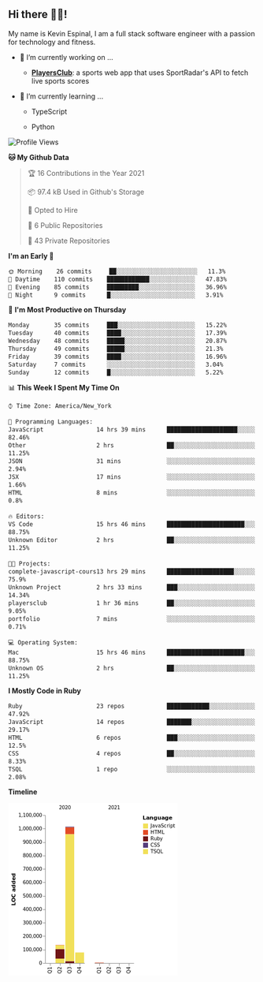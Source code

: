 ## Hi there 👋🏽!

My name is Kevin Espinal, I am a full stack software engineer with a passion for technology and fitness.

- 🔭 I’m currently working on ...

     - **[PlayersClub](https://playersclub.herokuapp.com/#/)**: a sports web app that uses SportRadar's API to fetch live sports scores

- 🌱 I’m currently learning ...

     - TypeScript
     
     - Python
     
<!--START_SECTION:waka-->
![Profile Views](http://img.shields.io/badge/Profile%20Views-1-blue)

**🐱 My Github Data** 

> 🏆 16 Contributions in the Year 2021
 > 
> 📦 97.4 kB Used in Github's Storage 
 > 
> 💼 Opted to Hire
 > 
> 📜 6 Public Repositories 
 > 
> 🔑 43 Private Repositories  
 > 
**I'm an Early 🐤** 

```text
🌞 Morning    26 commits     ██░░░░░░░░░░░░░░░░░░░░░░░   11.3% 
🌆 Daytime    110 commits    ████████████░░░░░░░░░░░░░   47.83% 
🌃 Evening    85 commits     █████████░░░░░░░░░░░░░░░░   36.96% 
🌙 Night      9 commits      █░░░░░░░░░░░░░░░░░░░░░░░░   3.91%

```
📅 **I'm Most Productive on Thursday** 

```text
Monday       35 commits     ███░░░░░░░░░░░░░░░░░░░░░░   15.22% 
Tuesday      40 commits     ████░░░░░░░░░░░░░░░░░░░░░   17.39% 
Wednesday    48 commits     █████░░░░░░░░░░░░░░░░░░░░   20.87% 
Thursday     49 commits     █████░░░░░░░░░░░░░░░░░░░░   21.3% 
Friday       39 commits     ████░░░░░░░░░░░░░░░░░░░░░   16.96% 
Saturday     7 commits      ░░░░░░░░░░░░░░░░░░░░░░░░░   3.04% 
Sunday       12 commits     █░░░░░░░░░░░░░░░░░░░░░░░░   5.22%

```


📊 **This Week I Spent My Time On** 

```text
⌚︎ Time Zone: America/New_York

💬 Programming Languages: 
JavaScript               14 hrs 39 mins      ████████████████████░░░░░   82.46% 
Other                    2 hrs               ██░░░░░░░░░░░░░░░░░░░░░░░   11.25% 
JSON                     31 mins             ░░░░░░░░░░░░░░░░░░░░░░░░░   2.94% 
JSX                      17 mins             ░░░░░░░░░░░░░░░░░░░░░░░░░   1.66% 
HTML                     8 mins              ░░░░░░░░░░░░░░░░░░░░░░░░░   0.8%

🔥 Editors: 
VS Code                  15 hrs 46 mins      ██████████████████████░░░   88.75% 
Unknown Editor           2 hrs               ██░░░░░░░░░░░░░░░░░░░░░░░   11.25%

🐱‍💻 Projects: 
complete-javascript-cours13 hrs 29 mins      ███████████████████░░░░░░   75.9% 
Unknown Project          2 hrs 33 mins       ███░░░░░░░░░░░░░░░░░░░░░░   14.34% 
playersclub              1 hr 36 mins        ██░░░░░░░░░░░░░░░░░░░░░░░   9.05% 
portfolio                7 mins              ░░░░░░░░░░░░░░░░░░░░░░░░░   0.71%

💻 Operating System: 
Mac                      15 hrs 46 mins      ██████████████████████░░░   88.75% 
Unknown OS               2 hrs               ██░░░░░░░░░░░░░░░░░░░░░░░   11.25%

```

**I Mostly Code in Ruby** 

```text
Ruby                     23 repos            ████████████░░░░░░░░░░░░░   47.92% 
JavaScript               14 repos            ███████░░░░░░░░░░░░░░░░░░   29.17% 
HTML                     6 repos             ███░░░░░░░░░░░░░░░░░░░░░░   12.5% 
CSS                      4 repos             ██░░░░░░░░░░░░░░░░░░░░░░░   8.33% 
TSQL                     1 repo              ░░░░░░░░░░░░░░░░░░░░░░░░░   2.08%

```


**Timeline**

![Chart not found](https://raw.githubusercontent.com/espinalk212/espinalk212/main/charts/bar_graph.png) 


<!--END_SECTION:waka-->


<!--
**espinalk212/espinalk212** is a ✨ _special_ ✨ repository because its `README.md` (this file) appears on your GitHub profile.

Here are some ideas to get you started:

- 🔭 I’m currently working on ...
- 🌱 I’m currently learning ...
- 👯 I’m looking to collaborate on ...
- 🤔 I’m looking for help with ...
- 💬 Ask me about ...
- 📫 How to reach me: ...
- 😄 Pronouns: ...
- ⚡ Fun fact: ...
-->

